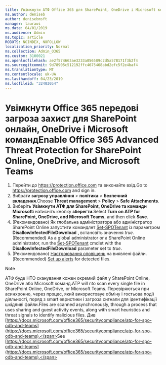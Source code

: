 ```yaml
---
title: Увімкнути АТФ Office 365 для SharePoint, OneDrive і Microsoft команд
ms.author: deniseb
author: denisebmsft
manager: laurawi
ms.date: 04/01/2019
ms.audience: Admin
ms.topic: article
ROBOTS: NOINDEX, NOFOLLOW
localization_priority: Normal
ms.collection: Admin_O365
ms.custom: 3100021
ms.openlocfilehash: ae2f574663ae3233a056589c2d5a578171f3b2f4
ms.sourcegitcommit: 9d78905c512192ffc4675468abd2efc5f2e4baf4
ms.translationtype: MT
ms.contentlocale: uk-UA
ms.lasthandoff: 04/23/2019
ms.locfileid: "32403054"
---
```

# <a name="enable-office-365-advanced-threat-protection-for-sharepoint-online-onedrive-and-microsoft-teams"></a><span data-ttu-id="f1a64-102">Увімкнути Office 365 передові загроза захист для SharePoint онлайн, OneDrive і Microsoft команд</span><span class="sxs-lookup"><span data-stu-id="f1a64-102">Enable Office 365 Advanced Threat Protection for SharePoint Online, OneDrive, and Microsoft Teams</span></span>

1. <span data-ttu-id="f1a64-103">Перейти до https://protection.office.com та виконайте вхід.</span><span class="sxs-lookup"><span data-stu-id="f1a64-103">Go to https://protection.office.com and sign in.</span></span>
2. <span data-ttu-id="f1a64-104">Вибрати **загрозу управління** > **політика** > **Безпечний вкладення**.</span><span class="sxs-lookup"><span data-stu-id="f1a64-104">Choose **Threat management** > **Policy** > **Safe Attachments**.</span></span>
3. <span data-ttu-id="f1a64-105">Виберіть **Увімкнути АТФ для SharePoint, OneDrive та команди Microsoft**і натисніть кнопку **зберегти**.</span><span class="sxs-lookup"><span data-stu-id="f1a64-105">Select **Turn on ATP for SharePoint, OneDrive, and Microsoft Teams**, and then click **Save**.</span></span>
4. <span data-ttu-id="f1a64-106">(Рекомендовано) Як глобальна адміністратора або адміністратор SharePoint Online запустити командлет [Set-SPOTenant](https://docs.microsoft.com/powershell/module/sharepoint-online/Set-SPOTenant?view=sharepoint-ps) із параметром **DisallowInfectedFileDownload** , встановіть значення *true*.</span><span class="sxs-lookup"><span data-stu-id="f1a64-106">(Recommended) As a global administrator or a SharePoint Online administrator, run the [Set-SPOTenant](https://docs.microsoft.com/powershell/module/sharepoint-online/Set-SPOTenant?view=sharepoint-ps) cmdlet with the **DisallowInfectedFileDownload** parameter set to *true*.</span></span>
5. <span data-ttu-id="f1a64-107">(Рекомендовано) [Настроювання оповіщень](https://docs.microsoft.com/office365/securitycompliance/turn-on-atp-for-spo-odb-and-teams#set-up-alerts-for-detected-files) на виявлені файли.</span><span class="sxs-lookup"><span data-stu-id="f1a64-107">(Recommended) [Set up alerts](https://docs.microsoft.com/office365/securitycompliance/turn-on-atp-for-spo-odb-and-teams#set-up-alerts-for-detected-files) for detected files.</span></span>

> [!NOTE]
> <span data-ttu-id="f1a64-108">АТФ буде НТО сканування кожен окремий файл у SharePoint Online, OneDrive або Microsoft команд.</span><span class="sxs-lookup"><span data-stu-id="f1a64-108">ATP will nto scan every single file in SharePoint Online, OneDrive, or Microsoft Teams.</span></span> <span data-ttu-id="f1a64-109">Перевіряються при асинхронно, через процес, який використовує обміну і гостьова події діяльності, поряд з smart евристики і загроза сигнали для ідентифікації шкідливі файли.</span><span class="sxs-lookup"><span data-stu-id="f1a64-109">Files are scanned asynchronously, through a process that uses sharing and guest activity events, along with smart heuristics and threat signals to identify malicious files.</span></span> <span data-ttu-id="f1a64-110">Див [https://docs.microsoft.com/office365/securitycompliance/atp-for-spo-odb-and-teams](https://docs.microsoft.com/office365/securitycompliance/atp-for-spo-odb-and-teams).</span><span class="sxs-lookup"><span data-stu-id="f1a64-110">See [https://docs.microsoft.com/office365/securitycompliance/atp-for-spo-odb-and-teams](https://docs.microsoft.com/office365/securitycompliance/atp-for-spo-odb-and-teams).</span></span>